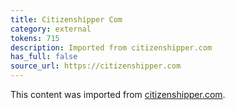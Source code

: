 ```yaml
---
title: Citizenshipper Com
category: external
tokens: 715
description: Imported from citizenshipper.com
has_full: false
source_url: https://citizenshipper.com
---
```


This content was imported from [citizenshipper.com](https://citizenshipper.com).
